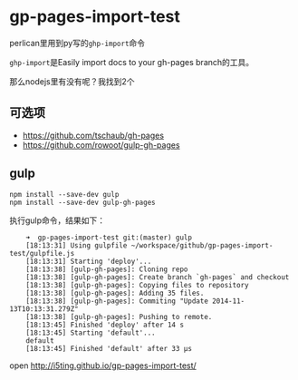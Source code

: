 gp-pages-import-test
====================

perlican里用到py写的`ghp-import`命令

`ghp-import`是Easily import docs to your gh-pages branch的工具。

那么nodejs里有没有呢？我找到2个


## 可选项

- https://github.com/tschaub/gh-pages
- https://github.com/rowoot/gulp-gh-pages


## gulp

```
npm install --save-dev gulp
npm install --save-dev gulp-gh-pages
```

执行gulp命令，结果如下：

```
	➜  gp-pages-import-test git:(master) gulp
	[18:13:31] Using gulpfile ~/workspace/github/gp-pages-import-test/gulpfile.js
	[18:13:31] Starting 'deploy'...
	[18:13:38] [gulp-gh-pages]: Cloning repo
	[18:13:38] [gulp-gh-pages]: Create branch `gh-pages` and checkout
	[18:13:38] [gulp-gh-pages]: Copying files to repository
	[18:13:38] [gulp-gh-pages]: Adding 35 files.
	[18:13:38] [gulp-gh-pages]: Commiting "Update 2014-11-13T10:13:31.279Z"
	[18:13:38] [gulp-gh-pages]: Pushing to remote.
	[18:13:45] Finished 'deploy' after 14 s
	[18:13:45] Starting 'default'...
	default
	[18:13:45] Finished 'default' after 33 μs
```


open http://i5ting.github.io/gp-pages-import-test/